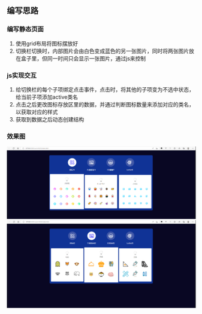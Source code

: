 ## 编写思路

### 编写静态页面
1. 使用grid布局将图标摆放好
2. 切换栏切换时，内部图片会由白色变成蓝色的另一张图片，同时将两张图片放在盒子里，但同一时间只会显示一张图片，通过js来控制

### js实现交互
1. 给切换栏的每个子项绑定点击事件，点击时，将其他的子项变为不选中状态，给当前子项添加active类名
2. 点击之后更改图标存放区里的数据，并通过判断图标数量来添加对应的类名，以获取对应的样式
3. 获取到数据之后动态创建结构

### 效果图
![15](./img/work-05-02-15.png)
![6](./img/work-05-02-6.png)
